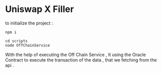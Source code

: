# Uniswap X Filler


to initialize the project : 
```shell
npm i 
```

```shell
cd scripts
node OffChainService
```

With the help of executing the Off Chain Service , It using the Oracle Contract to execute the transaction of the data , that we fetching from the api . 
